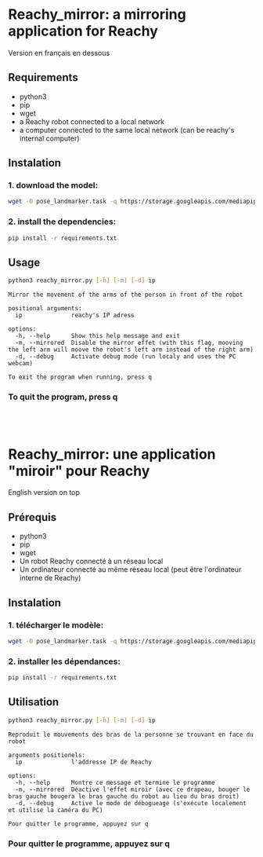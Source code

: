 # Reachy_mirror: a mirroring application for Reachy
Version en français en dessous
## Requirements
- python3
- pip
- wget
- a Reachy robot connected to a local network
- a computer connected to the same local network (can be reachy's internal computer)
## Instalation
### 1. download the model:
```bash
wget -O pose_landmarker.task -q https://storage.googleapis.com/mediapipe-models/pose_landmarker/pose_landmarker_heavy/float16/1/pose_landmarker_heavy.task
```
### 2. install the dependencies:
```bash
pip install -r requirements.txt
```

## Usage
```bash
python3 reachy_mirror.py [-h] [-m] [-d] ip
```

```
Mirror the movement of the arms of the person in front of the robot

positional arguments:
  ip              reachy's IP adress

options:
  -h, --help      Show this help message and exit
  -m, --mirrored  Disable the mirror effet (with this flag, mooving the left arm will moove the robot's left arm instead of the right arm)
  -d, --debug     Activate debug mode (run localy and uses the PC webcam)

To exit the program when running, press q
```

### To quit the program, press q

</br>
</br>

# Reachy_mirror: une application "miroir" pour Reachy
English version on top
## Prérequis
- python3
- pip
- wget
- Un robot Reachy connecté à un réseau local
- Un ordinateur connecté au même réseau local (peut être l'ordinateur interne de Reachy)
## Instalation
### 1. télécharger le modèle:
```bash
wget -O pose_landmarker.task -q https://storage.googleapis.com/mediapipe-models/pose_landmarker/pose_landmarker_heavy/float16/1/pose_landmarker_heavy.task
```
### 2. installer les dépendances:
```bash
pip install -r requirements.txt
```

## Utilisation
```bash
python3 reachy_mirror.py [-h] [-m] [-d] ip
```

```
Reproduit le mouvements des bras de la personne se trouvant en face du robot

arguments positionels:
  ip              l'addresse IP de Reachy

options:
  -h, --help      Montre ce message et termine le programme
  -m, --mirrored  Déactive l'effet miroir (avec ce drapeau, bouger le bras gauche bougera le bras gauche du robot au lieu du bras droit)
  -d, --debug     Active le mode de débogueage (s'exécute localement et utilise la caméra du PC)

Pour quitter le programme, appuyez sur q
```

### Pour quitter le programme, appuyez sur q
